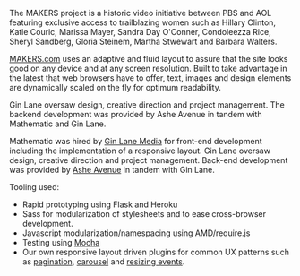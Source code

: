 The MAKERS project is a historic video initiative between PBS and AOL featuring exclusive access to trailblazing women such as Hillary Clinton, Katie Couric, Marissa Mayer, Sandra Day O'Conner, Condoleezza Rice, Sheryl Sandberg, Gloria Steinem, Martha Stwewart and Barbara Walters.

[MAKERS.com](http://www.MAKERS.com) uses an adaptive and fluid layout to assure that the site looks good on any device and at any screen resolution. Built to take advantage in the latest that web browsers have to offer, text, images and design elements are dynamically scaled on the fly for optimum readability.

Gin Lane oversaw design, creative direction and project management. The backend development was provided by Ashe Avenue in tandem with Mathematic and Gin Lane.

Mathematic was hired by [Gin Lane Media](http://www.ginlanemedia.com) for front-end development including the implementation of a responsive layout. Gin Lane oversaw design, creative direction and project management. Back-end development was provided by [Ashe Avenue](http://www.asheavenue.com) in tandem with Gin Lane.

Tooling used:

* Rapid prototyping using Flask and Heroku
* Sass for modularization of stylesheets and to ease cross-browser development.
* Javascript modularization/namespacing using AMD/require.js
* Testing using [Mocha](http://visionmedia.github.com/mocha)
* Our own responsive layout driven plugins for common UX patterns such as [pagination](http://github.com/mathematic/pagination.js), [carousel](http://github.com/mathematic/carousel.js) and [resizing events](http://github.com/mathematic/windowResize.js).
